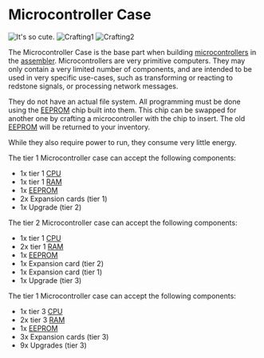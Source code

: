 # Microcontroller Case

![It's so cute.](oredict:oc:microcontrollerCase1)
![Crafting1](img/microcontroller1.png)
![Crafting2](img/microcontroller2.png)

The Microcontroller Case is the base part when building [microcontrollers](../block/microcontroller.md) in the [assembler](../block/assembler.md). Microcontrollers are very primitive computers. They may only contain a very limited number of components, and are intended to be used in very specific use-cases, such as transforming or reacting to redstone signals, or processing network messages.

They do not have an actual file system. All programming must be done using the [EEPROM](eeprom.md) chip built into them. This chip can be swapped for another one by crafting a microcontroller with the chip to insert. The old [EEPROM](eeprom.md) will be returned to your inventory.

While they also require power to run, they consume very little energy.

The tier 1 Microcontroller case can accept the following components:
- 1x tier 1 [CPU](cpu1.md)
- 1x tier 1 [RAM](ram1.md)
- 1x [EEPROM](eeprom.md)
- 2x Expansion cards (tier 1)
- 1x Upgrade (tier 2)

The tier 2 Microcontroller case can accept the following components:
- 1x tier 1 [CPU](cpu1.md)
- 2x tier 1 [RAM](ram1.md)
- 1x [EEPROM](eeprom.md)
- 1x Expansion card (tier 2)
- 1x Expansion card (tier 1)
- 1x Upgrade (tier 3)

The tier 1 Microcontroller case can accept the following components:
- 1x tier 3 [CPU](cpu3.md)
- 2x tier 3 [RAM](ram5.md)
- 1x [EEPROM](eeprom.md)
- 3x Expansion cards (tier 3)
- 9x Upgrades (tier 3)
